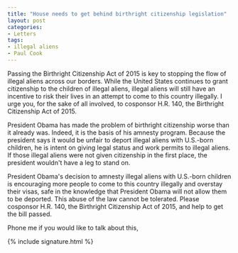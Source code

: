 ```yaml
---
title: "House needs to get behind birthright citizenship legislation"
layout: post
categories:
- Letters
tags:
- illegal aliens
- Paul Cook
---
```


Passing the Birthright Citizenship Act of 2015 is key to stopping the flow of illegal aliens across our borders. While the United States continues to grant citizenship to the children of illegal aliens, illegal aliens will still have an incentive to risk their lives in an attempt to come to this country illegally. I urge you, for the sake of all involved, to cosponsor H.R. 140, the Birthright Citizenship Act of 2015.

President Obama has made the problem of birthright citizenship worse than it already was. Indeed, it is the basis of his amnesty program. Because the president says it would be unfair to deport illegal aliens with U.S.-born children, he is intent on giving legal status and work permits to illegal aliens. If those illegal aliens were not given citizenship in the first place, the president wouldn't have a leg to stand on.

President Obama's decision to amnesty illegal aliens with U.S.-born children is encouraging more people to come to this country illegally and overstay their visas, safe in the knowledge that President Obama will not allow them to be deported. This abuse of the law cannot be tolerated. Please cosponsor H.R. 140, the Birthright Citizenship Act of 2015, and help to get the bill passed.

Phone me if you would like to talk about this,

{% include signature.html %}

